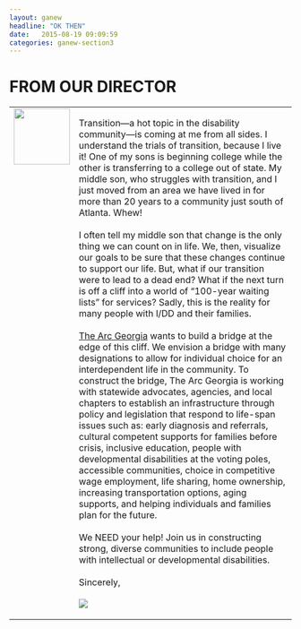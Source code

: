 ```yaml
---
layout: ganew
headline: "OK THEN"
date:   2015-08-19 09:09:59
categories: ganew-section3
---
```

<h1>FROM OUR DIRECTOR</h1>

<table width="590" style="590px;" cellpadding="0" cellspacing="10">
<tr valign="top">
<td width="100" style="width: 100px;"><img src="http://www.thearc.org/view.image?Id=5400" width="100" style="width: 100px;"></td>
<td width="500" style="width: 500px;"><p>
Transition—a hot topic in the disability community—is coming at me from all sides. I understand the trials of transition, because I live it! One of my sons is beginning college while the other is transferring to a college out of state. My middle son, who struggles with transition, and I just moved from an area we have lived in for more than 20 years to a community just south of Atlanta. Whew!  
<br><br>
I often tell my middle son that change is the only thing we can count on in life. We, then, visualize our goals to be sure that these changes continue to support our life. But, what if our transition were to lead to a dead end? What if the next turn is off a cliff into a world of “100-year waiting lists” for services? Sadly, this is the reality for many people with I/DD and their families.  
<br><br>
<a href="https://ga.thearc.org/">The Arc Georgia</a> wants to build a bridge at the edge of this cliff. We envision a bridge with many designations to allow for individual choice for an interdependent life in the community. To construct the bridge, The Arc Georgia is working with statewide advocates, agencies, and local chapters to establish an infrastructure through policy and legislation that respond to life-span issues such as: early diagnosis and referrals, cultural competent supports for families before crisis, inclusive education,  people with developmental disabilities at the voting poles, accessible communities, choice in competitive wage employment, life sharing, home ownership, increasing transportation options, aging supports, and helping individuals and families plan for the future.  
<br><br>
We NEED your help!  Join us in constructing strong, diverse communities to include people with intellectual or developmental disabilities.
<br><br>
Sincerely,
<br><br>
<img src="http://www.thearc.org/view.image?Id=5380">
</p></td>
</table>